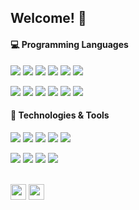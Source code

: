 ## Welcome! 👋

#### 💻 Programming Languages
![](https://img.shields.io/static/v1?message=Python&logo=python&labelColor=5c5c5c&color=CC5500&logoColor=white&label=%20)
![](https://img.shields.io/static/v1?message=Java&logo=java&labelColor=5c5c5c&color=CC5500&logoColor=white&label=%20)
![](https://img.shields.io/static/v1?message=C-Sharp&logo=c-sharp&labelColor=5c5c5c&color=CC5500&logoColor=white&label=%20)
![](https://img.shields.io/static/v1?message=Swift&logo=swift&labelColor=5c5c5c&color=CC5500&logoColor=white&label=%20)
![](https://img.shields.io/static/v1?message=Dart&logo=dart&labelColor=5c5c5c&color=CC5500&logoColor=white&label=%20)
![](https://img.shields.io/static/v1?message=R&logo=r&labelColor=5c5c5c&color=CC5500&logoColor=white&label=%20)

![](https://img.shields.io/static/v1?message=JavaScript&logo=javascript&labelColor=5c5c5c&color=CC5500&logoColor=white&label=%20)
![](https://img.shields.io/static/v1?message=HTML&logo=html5&labelColor=5c5c5c&color=CC5500&logoColor=white&label=%20)
![](https://img.shields.io/static/v1?message=CSS&logo=css3&labelColor=5c5c5c&color=CC5500&logoColor=white&label=%20)
![](https://img.shields.io/static/v1?message=PHP&logo=php&labelColor=5c5c5c&color=CC5500&logoColor=white&label=%20)
![](https://img.shields.io/static/v1?message=MySQL&logo=mysql&labelColor=5c5c5c&color=CC5500&logoColor=white&label=%20)
![](https://img.shields.io/static/v1?message=Firebase&logo=firebase&labelColor=5c5c5c&color=CC5500&logoColor=white&label=%20)

#### 🔧 Technologies & Tools
![](https://img.shields.io/static/v1?message=Git&logo=git&labelColor=5c5c5c&color=CC5500&logoColor=white&label=%20)
![](https://img.shields.io/static/v1?message=Flutter&logo=flutter&labelColor=5c5c5c&color=CC5500&logoColor=white&label=%20)
![](https://img.shields.io/static/v1?message=ReactNative&logo=react&labelColor=5c5c5c&color=CC5500&logoColor=white&label=%20)
![](https://img.shields.io/static/v1?message=Unix/Linux&logo=linux&labelColor=5c5c5c&color=CC5500&logoColor=white&label=%20)
![](https://img.shields.io/static/v1?message=Windows&logo=windows&labelColor=5c5c5c&color=CC5500&logoColor=white&label=%20)

![](https://img.shields.io/static/v1?message=VSCode&logo=visual-studio-code&labelColor=5c5c5c&color=CC5500&logoColor=white&label=%20)
![](https://img.shields.io/static/v1?message=Unity&logo=unity&labelColor=5c5c5c&color=CC5500&logoColor=white&label=%20)
![](https://img.shields.io/static/v1?message=AndroidStudio&logo=android-studio&labelColor=5c5c5c&color=CC5500&logoColor=white&label=%20)
![](https://img.shields.io/static/v1?message=Xcode&logo=xcode&labelColor=5c5c5c&color=CC5500&logoColor=white&label=%20)


<br>
<a href="https://zenginerler.github.io/"><img src="https://img.shields.io/badge/my_website-%230A0A0A.svg?&style=for-the-badge&logo=github" height=25></a>
<a href="https://www.linkedin.com/in/zenginerler"><img src="https://img.shields.io/badge/linkedin-%230A0A0A.svg?&style=for-the-badge&logo=linkedin" height=25></a> 


<!--
#### 🌚 Languages Used in My Public Repos
<img align="left" src="https://github-readme-stats.vercel.app/api/top-langs/?username=zenginerler&layout=compact&langs_count=6&theme=dark" />
#### &#x1f4c8; GitHub Stats
<a href="https://github.com/zenginerler/zenginerler">
  <img align="center" src="https://github-readme-stats.vercel.app/api?username=zenginerler&show_icons=true&line_height=27&count_private=true&title_color=ffffff&text_color=c9cacc&icon_color=2bbc8a&bg_color=1d1f21" alt="Zenginerler's GitHub Stats" />
**zenginerler/zenginerler** is a ✨ _special_ ✨ repository because its `README.md` (this file) appears on your GitHub profile.
Here are some ideas to get you started:
- 🔭 I’m currently working on ...
- 🌱 I’m currently learning ...
- 👯 I’m looking to collaborate on ...Z
- 🤔 I’m looking for help with ...
- 💬 Ask me about ...
- 📫 How to reach me: ...
- 😄 Pronouns: ...
- ⚡ Fun fact: ...
- 🤖 🦊
-->
